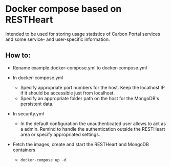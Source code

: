 # Docker compose based on RESTHeart

Intended to be used for storing usage statistics of Carbon Portal services and some service- and user-specific information.

## How to:

* Rename example.docker-compose.yml to docker-compose.yml

* In docker-compose.yml
  * Specify appropriate port numbers for the host. Keep the localhost IP if it should be accessible just from localhost.
  * Specify an appropriate folder path on the host for the MongoDB's persistent data.

* In security.yml
  * In the default configuration the unauthenticated user allows to act as a admin. Remind to handle the authentication outside the RESTHeart area or specify appropriated settings.

* Fetch the images, create and start the RESTHeart and MongoDB containers
  * `docker-compose up -d`

